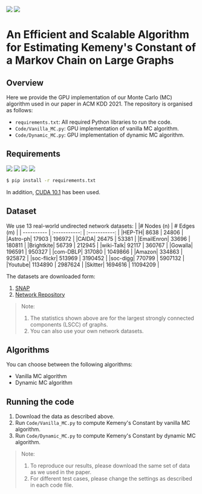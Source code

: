 [![](https://img.shields.io/badge/license-GPL--3.0-blue)](https://www.gnu.org/licenses/)
[![](https://img.shields.io/badge/Python-3.7.10-green)](https://www.python.org/downloads/release/python-3710/)

# An Efficient and Scalable Algorithm for Estimating Kemeny's Constant of a Markov Chain on Large Graphs

<!---This is a C++, Python3 implementation of our Monte Carlo Algorithm algorithm for the task of estimating Kemeny's Constant of a Markov Chain on large graphs, as described in our paper.--> 

## Overview

Here we provide the GPU implementation of our Monte Carlo (MC) algorithm used in our paper in ACM KDD 2021. 
The repository is organised as follows:
* ```requirements.txt```: All required Python libraries to run the code.
* ```Code/Vanilla_MC.py```: GPU implementation of vanilla MC algorithm.
* ```Code/Dynamic_MC.py```: GPU implementation of dynamic MC algorithm.


## Requirements
<!---numpy==1.19.5--> 
<!---pandas=1.1.5--> 
<!---numba=0.51.2--> 
<!---networkx=2.5.1--> 

[![](https://img.shields.io/badge/numpy-1.19.5-green)](https://numpy.org/devdocs/index.html)
[![](https://img.shields.io/badge/pandas-1.1.5-green)](https://pandas.pydata.org/pandas-docs/stable/index.html)
[![](https://img.shields.io/badge/numba-0.51.2-green)](http://numba.pydata.org/)
[![](https://img.shields.io/badge/networkx-2.5.1-green)](https://networkx.org/)

```bash
$ pip install -r requirements.txt
```

In addition, [CUDA 10.1](https://developer.nvidia.com/cuda-10.1-download-archive-base) has been used.


## Dataset
We use 13 real-world undirected network datasets:
| |# Nodes (n) | # Edges (m) | 
| ---------- | :-----------:  | :-----------: |
|HEP-TH| 8638 | 24806 |
|Astro-ph| 17903 | 196972 |
|CAIDA| 26475 | 53381 |
|EmailEnron| 33696 | 180811 |
|Brightkite| 56739 | 212945 |
|wiki-Talk| 92117 | 360767 |
|Gowalla| 196591 | 950327 |
|com-DBLP| 317080 | 1049866 |
|Amazon| 334863 | 925872 |
|soc-flickr| 513969 | 3190452 |
|soc-digg| 770799 | 5907132 |
|Youtube| 1134890 | 2987624 |
|Skitter| 1694616 | 11094209 |

The datasets are downloaded form:
1. [SNAP](http://snap.stanford.edu/data/index.html)
2. [Network Repository](http://networkrepository.com/)

> Note: 
> 1. The statistics shown above are for the largest strongly connected components (LSCC) of graphs.
> 2. You can also use your own network datasets.

## Algorithms

You can choose between the following algorithms: 
* Vanilla MC algorithm
* Dynamic MC algorithm

## Running the code
1. Download the data as described above.
2. Run ```Code/Vanilla_MC.py``` to compute Kemeny's Constant by vanilla MC algorithm.
3. Run ```Code/Dynamic_MC.py``` to compute Kemeny's Constant by dynamic MC algorithm.

> Note:
> 1. To reproduce our results, please download the same set of data as we used in the paper.  
> 2. For different test cases, please change the settings as described in each code file.

<!---## Cite--> 

<!---Please cite our paper if you use this code in your own work:--> 
